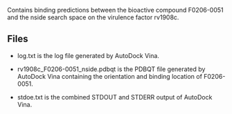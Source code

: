 Contains binding predictions between the bioactive compound F0206-0051 and the nside search space on the virulence factor rv1908c.

## Files

- log.txt is the log file generated by AutoDock Vina.

- rv1908c_F0206-0051_nside.pdbqt is the PDBQT file generated by AutoDock Vina containing the orientation and binding location of F0206-0051.

- stdoe.txt is the combined STDOUT and STDERR output of AutoDock Vina.

